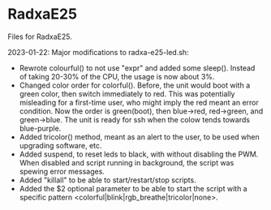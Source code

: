 # RadxaE25
Files for RadxaE25.

2023-01-22: Major modifications to radxa-e25-led.sh:
- Rewrote colourful() to not use "expr" and added some sleep(). Instead of taking 20-30% of the CPU, the usage is now about 3%.
- Changed color order for colorful(). Before, the unit would boot with a green color, then switch immediately to red. This was potentially misleading for a first-time user, who might imply the red meant an error condition. Now the order is green(boot), then blue->red, red->green, and green->blue. The unit is ready for ssh when the colow tends towards blue-purple.
- Added tricolor() method, meant as an alert to the user, to be used when upgrading software, etc.
- Added suspend, to reset leds to black, with without disabling the PWM. When disabled and script running in background, the script was spewing error messages.
- Added "killall" to be able to start/restart/stop scripts.
- Added the $2 optional parameter to be able to start the script with a specific pattern <colorful|blink|rgb_breathe|tricolor|none>.
